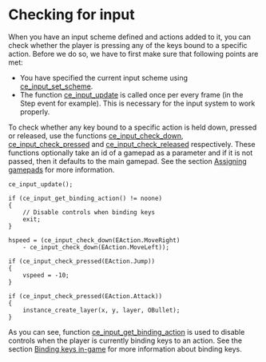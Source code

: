# Checking for input
When you have an input scheme defined and actions added to it, you can check whether the player is pressing any of the keys bound to a specific action. Before we do so, we have to first make sure that following points are met:

* You have specified the current input scheme using [ce_input_set_scheme](./ce_input_set_scheme.html).
* The function [ce_input_update](./ce_input_update.html) is called once per every frame (in the Step event for example). This is necessary for the input system to work properly.

To check whether any key bound to a specific action is held down, pressed or released, use the functions [ce_input_check_down](./ce_input_check_down.html), [ce_input_check_pressed](./ce_input_check_pressed.html) and [ce_input_check_released](./ce_input_check_released.html) respectively. These functions optionally take an id of a gamepad as a parameter and if it is not passed, then it defaults to the main gamepad. See the section [Assigning gamepads](./InputSystemAssigningGamepads.html) for more information.

```gml
ce_input_update();

if (ce_input_get_binding_action() != noone)
{
    // Disable controls when binding keys
    exit;
}

hspeed = (ce_input_check_down(EAction.MoveRight)
    - ce_input_check_down(EAction.MoveLeft));

if (ce_input_check_pressed(EAction.Jump))
{
    vspeed = -10;
}

if (ce_input_check_pressed(EAction.Attack))
{
    instance_create_layer(x, y, layer, OBullet);
}
```

As you can see, function [ce_input_get_binding_action](./ce_input_get_binding_action.html) is used to disable controls when the player is currently binding keys to an action. See the section [Binding keys in-game](./InputSystemBindingKeysInGame.html) for more information about binding keys.
